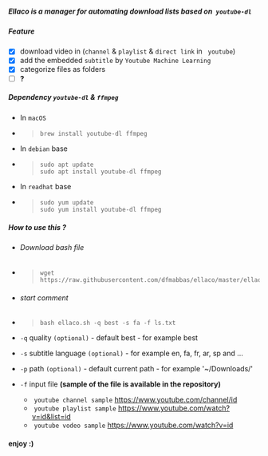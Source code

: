 ##### Ellaco is a manager for automating download lists based on` youtube-dl`

##### Feature
- [x] download  video in (`channel` & `playlist` & `direct link` in ` youtube`)
- [x] add the embedded `subtitle` by `Youtube Machine Learning`
- [x] categorize files as folders
- [ ] **?**

##### Dependency  `youtube-dl` & `ffmpeg`
- In `macOS`
- > ```bash
  > brew install youtube-dl ffmpeg
  > ```
- In `debian` base
- > ```shell
  > sudo apt update
  > sudo apt install youtube-dl ffmpeg
  > ```
- In `readhat` base
- > ```shell
  > sudo yum update
  > sudo yum install youtube-dl ffmpeg 
  > ```

##### How to use this ?
- ###### Download bash file 
- >```shell
  >wget https://raw.githubusercontent.com/dfmabbas/ellaco/master/ellaco.sh
  >```
- ###### start comment  
- > ```shell
  > bash ellaco.sh -q best -s fa -f ls.txt
  > ```
- `-q` quality `(optional)` - default best - for example best
- `-s` subtitle language `(optional)` - for example en, fa, fr, ar, sp and ...
- `-p` path `(optional)` - default current path - for example '~/Downloads/'
- `-f` input file **(sample of the file is available in the repository)**

  - ​ `youtube channel sample` https://www.youtube.com/channel/id
  - ​ `youtube playlist sample` https://www.youtube.com/watch?v=id&list=id
  - ​ `youtube vodeo sample` https://www.youtube.com/watch?v=id

#### enjoy :)